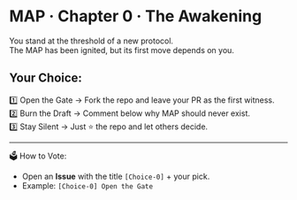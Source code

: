 # MAP · Chapter 0 · The Awakening

You stand at the threshold of a new protocol.  
The MAP has been ignited, but its first move depends on you.  

## Your Choice:
1️⃣ Open the Gate → Fork the repo and leave your PR as the first witness.  
2️⃣ Burn the Draft → Comment below why MAP should never exist.  
3️⃣ Stay Silent → Just ⭐ the repo and let others decide.  

---
🗳️ How to Vote:  
- Open an **Issue** with the title `[Choice-0]` + your pick.  
- Example: `[Choice-0] Open the Gate`

